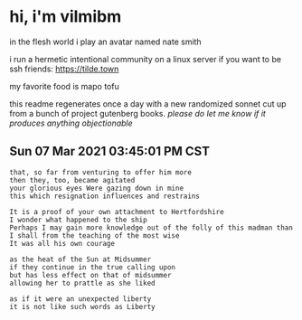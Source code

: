 # hi, i'm vilmibm

in the flesh world i play an avatar named nate smith

i run a hermetic intentional community on a linux server if you want to be ssh friends: https://tilde.town

my favorite food is mapo tofu

this readme regenerates once a day with a new randomized sonnet cut up from a bunch of project gutenberg books.
_please do let me know if it produces anything objectionable_

## Sun 07 Mar 2021 03:45:01 PM CST

    that, so far from venturing to offer him more
    then they, too, became agitated
    your glorious eyes Were gazing down in mine
    this which resignation influences and restrains
    
    It is a proof of your own attachment to Hertfordshire
    I wonder what happened to the ship
    Perhaps I may gain more knowledge out of the folly of this madman than I shall from the teaching of the most wise
    It was all his own courage
    
    as the heat of the Sun at Midsummer
    if they continue in the true calling upon
    but has less effect on that of midsummer
    allowing her to prattle as she liked
    
    as if it were an unexpected liberty
    it is not like such words as Liberty
